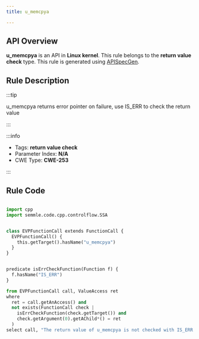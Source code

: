 ```yaml
---
title: u_memcpya

---
```



## API Overview
**u_memcpya** is an API in **Linux kernel**. This rule belongs to the **return value check** type. This rule is generated using [APISpecGen](../../tools/APISpecGen).
## Rule Description

:::tip

u_memcpya returns error pointer on failure, use IS_ERR to check the return value

:::

:::info

- Tags: **return value check**
- Parameter Index: **N/A**
- CWE Type: **CWE-253**

:::

## Rule Code
```python

import cpp
import semmle.code.cpp.controlflow.SSA


class EVPFunctionCall extends FunctionCall {
  EVPFunctionCall() {
    this.getTarget().hasName("u_memcpya")
  }
}


predicate isErrCheckFunction(Function f) {
  f.hasName("IS_ERR") 
}

from EVPFunctionCall call, ValueAccess ret
where
  ret = call.getAnAccess() and
  not exists(FunctionCall check |
    isErrCheckFunction(check.getTarget()) and
    check.getArgument(0).getAChild*() = ret
  )
select call, "The return value of u_memcpya is not checked with IS_ERR."
    
```